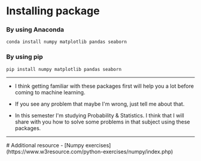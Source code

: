 # Installing package
### By using Anaconda
`conda install numpy matplotlib pandas seaborn`
### By using pip
`pip install numpy matplotlib pandas seaborn`

<hr>

- I think getting familiar with these packages first will help you a lot before coming to machine learning.

- If you see any problem that maybe I'm wrong, just tell me about that.

- In this semester I'm studying Probability & Statistics. I think that I will share with you how to solve some problems in that subject using these packages.

<hr>
# Additional resource
- [Numpy exercises](https://www.w3resource.com/python-exercises/numpy/index.php)